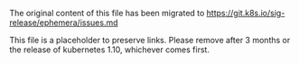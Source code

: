 The original content of this file has been migrated to https://git.k8s.io/sig-release/ephemera/issues.md

This file is a placeholder to preserve links.  Please remove after 3 months or the release of kubernetes 1.10, whichever comes first.
